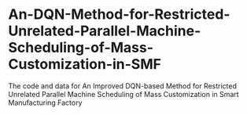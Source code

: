 # An-DQN-Method-for-Restricted-Unrelated-Parallel-Machine-Scheduling-of-Mass-Customization-in-SMF
The code and data for An Improved DQN-based Method for Restricted Unrelated Parallel Machine Scheduling of Mass Customization in Smart Manufacturing Factory
